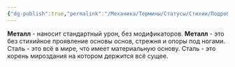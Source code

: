 ```yaml
---
{"dg-publish":true,"permalink":"/Механика/Термины/Статусы/Стихии/Подробнее/Металл/","noteIcon":"","created":"2025-10-12T10:43:19.489+03:00","updated":"2025-09-23T19:59:47.532+03:00"}
---
```


**Металл** - наносит стандартный урон, без модификаторов. 
**Металл** - это без стихийное проявление основы основ, стрежня и опоры под ногами. Сталь - это всё в мире, что имеет материальную основу. Сталь - это корень мироздания на котором держится всё сущее. 